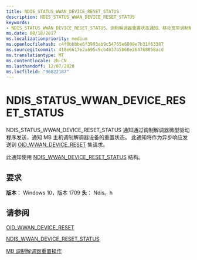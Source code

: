 ```yaml
---
title: NDIS_STATUS_WWAN_DEVICE_RESET_STATUS
description: NDIS_STATUS_WWAN_DEVICE_RESET_STATUS
keywords:
- NDIS_STATUS_WWAN_DEVICE_RESET_STATUS、调制解调器重置状态通知、移动宽带调制解调器重置状态通知、MB 调制解调器重置状态通知
ms.date: 08/18/2017
ms.localizationpriority: medium
ms.openlocfilehash: c4f0bbbbe6f3993ab9c54765e6809e7b31f63387
ms.sourcegitcommit: 418e6617e2a695c9cb4b37b5b60e264760858acd
ms.translationtype: MT
ms.contentlocale: zh-CN
ms.lasthandoff: 12/07/2020
ms.locfileid: "96822187"
---
```

# <a name="ndis_status_wwan_device_reset_status"></a>NDIS_STATUS_WWAN_DEVICE_RESET_STATUS

NDIS_STATUS_WWAN_DEVICE_RESET_STATUS 通知通过调制解调器微型驱动程序发送，通知 MB 主机调制解调器设备的重置状态。 此通知将作为异步响应发送到 [OID_WWAN_DEVICE_RESET](oid-wwan-device-reset.md) 集请求。

此通知使用 [NDIS_WWAN_DEVICE_RESET_STATUS](/windows-hardware/drivers/ddi/ndiswwan/ns-ndiswwan-_ndis_wwan_device_reset_status) 结构。

## <a name="requirements"></a>要求

**版本**： Windows 10，版本 1709 **头**： Ndis。h

## <a name="see-also"></a>请参阅

[OID_WWAN_DEVICE_RESET](oid-wwan-device-reset.md)

[NDIS_WWAN_DEVICE_RESET_STATUS](/windows-hardware/drivers/ddi/ndiswwan/ns-ndiswwan-_ndis_wwan_device_reset_status)

[MB 调制解调器重置操作](mb-modem-reset-operations.md)
